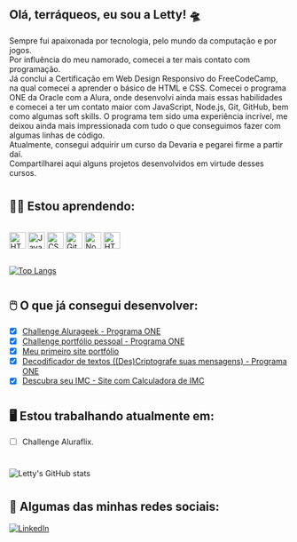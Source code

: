 ## **Olá, terráqueos, eu sou a Letty!** 🛸

Sempre fui apaixonada por tecnologia, pelo mundo da computação e por jogos. <br/>
Por influência do meu namorado, comecei a ter mais contato com programação. <br/>
Já conclui a Certificação em Web Design Responsivo do FreeCodeCamp, na qual comecei a aprender o básico de HTML e CSS. Comecei o programa ONE da Oracle com a Alura, onde desenvolvi ainda mais essas habilidades e comecei a ter um contato maior com JavaScript, Node.js, Git, GitHub, bem como algumas soft skills. O programa tem sido uma experiência incrível, me deixou ainda mais impressionada com tudo o que conseguimos fazer com algumas linhas de código. <br/>
Atualmente, consegui adquirir um curso da Devaria e pegarei firme a partir daí. <br/>
Compartilharei aqui alguns projetos desenvolvidos em virtude desses cursos.

#

## 👩‍💻 **Estou aprendendo:**
<div style="display: inline_block"><br />
    <img src="https://cdn.jsdelivr.net/gh/devicons/devicon/icons/html5/html5-original.svg" height="30px" alt="HTML5" align="center" alt="html"/>
    <img src="https://cdn.jsdelivr.net/gh/devicons/devicon/icons/javascript/javascript-plain.svg" height="30px" alt="JavaScript" align="center" alt="javascript"/>
    <img src="https://cdn.jsdelivr.net/gh/devicons/devicon/icons/css3/css3-original.svg" height="30px" alt="CSS3" align="center" alt="css"/>
    <img src="https://cdn.jsdelivr.net/gh/devicons/devicon/icons/git/git-original.svg" height="30px" alt="Git" align="center" alt="git"/>
    <img src="https://cdn.jsdelivr.net/gh/devicons/devicon/icons/nodejs/nodejs-original.svg" height="30px" alt="NodeJS" align="center" alt="nodejs"/>
    <img src="https://cdn.jsdelivr.net/gh/devicons/devicon/icons/react/react-original.svg" height="30px" alt="HTML5" align="center" alt="react"/>
    
</div><br />

[![Top Langs](https://github-readme-stats.vercel.app/api/top-langs/?username=lettyviana&layout=compact&langs_count=3&theme=midnight-purple)](https://github.com/lettyviana/github-readme-stats)

#

## 🖱️ **O que já consegui desenvolver:**
- [x] [Challenge Alurageek - Programa ONE](https://lettyviana.github.io/challenge-alurageek-one-t5/)<br />
- [x] [Challenge portfólio pessoal - Programa ONE](https://lettyviana.github.io/challenge-portfolio-alura/)<br />
- [x] [Meu primeiro site portfólio](https://portfolio-lettyviana.vercel.app/)<br />
- [x] [Decodificador de textos ((Des)Criptografe suas mensagens) - Programa ONE](https://lettyviana.github.io/decodificador-de-mensagens/)<br />
- [x] [Descubra seu IMC - Site com Calculadora de IMC](https://lettyviana.github.io/site-calculadora-imc/)<br />

#

## 🖥️ **Estou trabalhando atualmente em:**
- [ ] Challenge Aluraflix.

#

![Letty's GitHub stats](https://github-readme-stats.vercel.app/api?username=lettyviana&show_icons=true&theme=midnight-purple)

#

## 📲 **Algumas das minhas redes sociais:** 

[![LinkedIn](https://img.shields.io/badge/LinkedIn-0077B5?style=for-the-badge&logo=linkedin&logoColor=white)](https://www.linkedin.com/in/leticiaviana-trad-dev)
